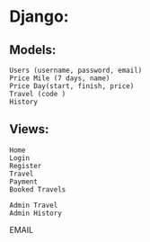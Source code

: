 # Django:
## Models:
	Users (username, password, email)
	Price Mile (7 days, name)
  	Price Day(start, finish, price)
	Travel (code )
	History

## Views:
	Home
	Login
	Register
	Travel
	Payment
	Booked Travels
	
	Admin Travel
	Admin History

EMAIL

